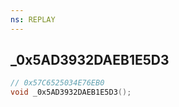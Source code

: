 ```yaml
---
ns: REPLAY
---
```

## _0x5AD3932DAEB1E5D3

```c
// 0x57C6525034E76EB0
void _0x5AD3932DAEB1E5D3();
```

